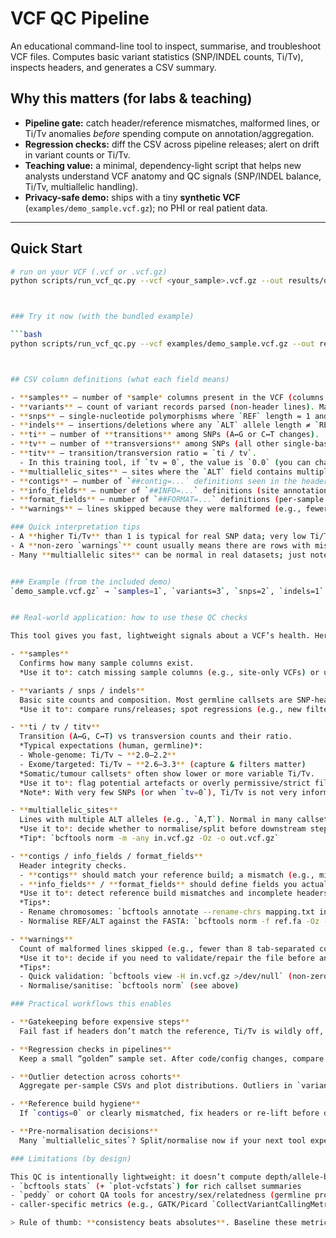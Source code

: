 # VCF QC Pipeline

An educational command-line tool to inspect, summarise, and troubleshoot VCF files.
Computes basic variant statistics (SNP/INDEL counts, Ti/Tv), inspects headers, and generates a CSV summary.


## Why this matters (for labs & teaching)

- **Pipeline gate:** catch header/reference mismatches, malformed lines, or Ti/Tv anomalies *before* spending compute on annotation/aggregation.
- **Regression checks:** diff the CSV across pipeline releases; alert on drift in variant counts or Ti/Tv.
- **Teaching value:** a minimal, dependency-light script that helps new analysts understand VCF anatomy and QC signals (SNP/INDEL balance, Ti/Tv, multiallelic handling).
- **Privacy-safe demo:** ships with a tiny **synthetic VCF** (`examples/demo_sample.vcf.gz`); no PHI or real patient data.

---

## Quick Start

```bash
# run on your VCF (.vcf or .vcf.gz)
python scripts/run_vcf_qc.py --vcf <your_sample>.vcf.gz --out results/qc_summary.csv



### Try it now (with the bundled example)

```bash
python scripts/run_vcf_qc.py --vcf examples/demo_sample.vcf.gz --out results/qc_summary.csv



## CSV column definitions (what each field means)

- **samples** — number of *sample* columns present in the VCF (columns after `FORMAT` in the `#CHROM` header line). If your VCF has only site-level data and no samples, this will be 0.
- **variants** — count of variant records parsed (non-header lines). Malformed rows are skipped and counted under `warnings`.
- **snps** — single-nucleotide polymorphisms where `REF` length = 1 and **all** `ALT` alleles are length = 1.
- **indels** — insertions/deletions where any `ALT` allele length ≠ `REF` length.
- **ti** — number of **transitions** among SNPs (A↔G or C↔T changes).
- **tv** — number of **transversions** among SNPs (all other single-base changes: A↔C, A↔T, C↔G, G↔T).
- **titv** — transition/transversion ratio = `ti / tv`.  
  - In this training tool, if `tv = 0`, the value is `0.0` (you can change it to `Inf` if you prefer; see comment in `run_vcf_qc.py`).
- **multiallelic_sites** — sites where the `ALT` field contains multiple alleles separated by commas (e.g., `A,T`).
- **contigs** — number of `##contig=...` definitions seen in the header (declared reference contigs).
- **info_fields** — number of `##INFO=...` definitions (site annotation fields defined in the header).
- **format_fields** — number of `##FORMAT=...` definitions (per-sample genotype/format fields defined in the header).
- **warnings** — lines skipped because they were malformed (e.g., fewer than 8 tab-separated VCF columns).

### Quick interpretation tips
- A **higher Ti/Tv** than 1 is typical for real SNP data; very low Ti/Tv may indicate technical artefacts or parsing issues.
- A **non-zero `warnings`** count usually means there are rows with missing/short columns; consider validating the VCF.
- Many **multiallelic sites** can be normal in real datasets; just note they’re counted once per line.


### Example (from the included demo)
`demo_sample.vcf.gz` → `samples=1`, `variants=3`, `snps=2`, `indels=1`, `ti=2`, `tv=0`, `titv=0.0`, `multiallelic_sites=1`, `contigs=2`, `info_fields=1`, `format_fields=1`, `warnings=0`.


## Real-world application: how to use these QC checks

This tool gives you fast, lightweight signals about a VCF’s health. Here’s how each metric in the CSV helps you make decisions in practice:

- **samples**  
  Confirms how many sample columns exist.  
  *Use it to*: catch missing sample columns (e.g., site-only VCFs) or unexpected multi-sample inputs.

- **variants / snps / indels**  
  Basic site counts and composition. Most germline callsets are SNP-heavy; a sudden drop in total variants or a big shift in SNP:INDEL balance often means a pipeline/config change.  
  *Use it to*: compare runs/releases; spot regressions (e.g., new filters removing too many INDELs).

- **ti / tv / titv**  
  Transition (A↔G, C↔T) vs transversion counts and their ratio.  
  *Typical expectations (human, germline)*:  
  - Whole-genome: Ti/Tv ~ **2.0–2.2**  
  - Exome/targeted: Ti/Tv ~ **2.6–3.3** (capture & filters matter)  
  *Somatic/tumour callsets* often show lower or more variable Ti/Tv.  
  *Use it to*: flag potential artefacts or overly permissive/strict filters.  
  *Note*: With very few SNPs (or when `tv=0`), Ti/Tv is not very informative.

- **multiallelic_sites**  
  Lines with multiple ALT alleles (e.g., `A,T`). Normal in many callsets, but some tools prefer split biallelics.  
  *Use it to*: decide whether to normalise/split before downstream steps.  
  *Tip*: `bcftools norm -m -any in.vcf.gz -Oz -o out.vcf.gz`

- **contigs / info_fields / format_fields**  
  Header integrity checks.  
  - **contigs** should match your reference build; a mismatch (e.g., missing `chr` prefixes) can break tools.  
  - **info_fields** / **format_fields** should define fields you actually use in the body.  
  *Use it to*: detect reference build mismatches and incomplete headers early.  
  *Tips*:  
  - Rename chromosomes: `bcftools annotate --rename-chrs mapping.txt in.vcf.gz -Oz -o out.vcf.gz`  
  - Normalise REF/ALT against the FASTA: `bcftools norm -f ref.fa -Oz -o out.vcf.gz`

- **warnings**  
  Count of malformed lines skipped (e.g., fewer than 8 tab-separated columns).  
  *Use it to*: decide if you need to validate/repair the file before analysis.  
  *Tips*:  
  - Quick validation: `bcftools view -H in.vcf.gz >/dev/null` (non-zero exit on serious parse errors)  
  - Normalise/sanitise: `bcftools norm` (see above)

### Practical workflows this enables

- **Gatekeeping before expensive steps**  
  Fail fast if headers don’t match the reference, Ti/Tv is wildly off, or warnings > 0. Avoid wasting time on annotation/aggregation that will fail later.

- **Regression checks in pipelines**  
  Keep a small “golden” sample set. After code/config changes, compare CSV metrics to previous runs; alert on large deviations (e.g., ±10–20% in variant counts or Ti/Tv shifts).

- **Outlier detection across cohorts**  
  Aggregate per-sample CSVs and plot distributions. Outliers in `variants`, `snps/indels`, or `titv` often identify sample swaps, contamination, or filter drift.

- **Reference build hygiene**  
  If `contigs=0` or clearly mismatched, fix headers or re-lift before downstream tools (liftover/rename as appropriate).

- **Pre-normalisation decisions**  
  Many `multiallelic_sites`? Split/normalise now if your next tool expects biallelic inputs.

### Limitations (by design)

This QC is intentionally lightweight: it doesn’t compute depth/allele-balance histograms, HWE, or sample relatedness. For deeper diagnostics, pair it with tools like:
- `bcftools stats` (+ `plot-vcfstats`) for rich callset summaries
- `peddy` or cohort QA tools for ancestry/sex/relatedness (germline projects)
- caller-specific metrics (e.g., GATK/Picard `CollectVariantCallingMetrics`)

> Rule of thumb: **consistency beats absolutes**. Baseline these metrics on a known-good run; flag anything that drifts unexpectedly given your organism, assay (WGS/WES/panel), and filters.
